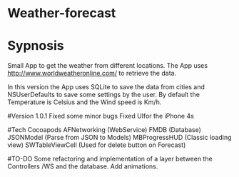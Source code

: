 # Weather-forecast

# Sypnosis
Small App to get the weather from different locations. The App uses http://www.worldweatheronline.com/ to retrieve the data.

In this version the App uses SQLite to save the data from cities and NSUserDefaults to save some settings by the user. By default the Temperature is Celsius and the Wind speed is Km/h.

#Version 
1.0.1
Fixed some minor bugs
Fixed UIfor the iPhone 4s

#Tech
Cocoapods
    AFNetworking (WebService)
    FMDB    (Database)
    JSONModel (Parse from JSON to Models)
    MBProgressHUD (Classic loading view)
    SWTableViewCell (Used for delete button on Forecast)

#TO-DO
Some refactoring and implementation of a layer between the Controllers /WS and the database.
Add animations.

